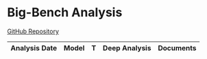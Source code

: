# Big-Bench Analysis

[GitHub Repository](https://github.com/google/big-bench)

| Analysis Date | Model | T | Deep Analysis | Documents |
|---------------|-------|---|:-------------:|-----------|